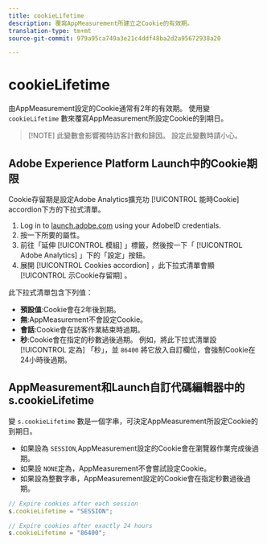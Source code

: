 ```yaml
---
title: cookieLifetime
description: 覆寫AppMeasurement所建立之Cookie的有效期。
translation-type: tm+mt
source-git-commit: 979a95ca749a3e21c4ddf48ba2d2a95672938a20

---
```



# cookieLifetime

由AppMeasurement設定的Cookie通常有2年的有效期。 使用變 `cookieLifetime` 數來覆寫AppMeasurement所設定Cookie的到期日。

> [!NOTE] 此變數會影響獨特訪客計數和歸因。 設定此變數時請小心。

## Adobe Experience Platform Launch中的Cookie期限

Cookie存留期是設定Adobe Analytics擴充功 [!UICONTROL 能時Cookie] accordion下方的下拉式清單。

1. Log in to [launch.adobe.com](https://launch.adobe.com) using your AdobeID credentials.
2. 按一下所要的屬性。
3. 前往「延伸 [!UICONTROL 模組] 」標籤，然後按一下「 [!UICONTROL Adobe Analytics] 」下的「設定」按鈕。
4. 展開 [!UICONTROL Cookies accordion] ，此下拉式清單會顯 [!UICONTROL 示Cookie存留期] 。

此下拉式清單包含下列值：

* **預設值**:Cookie會在2年後到期。
* **無**:AppMeasurement不會設定Cookie。
* **會話**:Cookie會在訪客作業結束時過期。
* **秒**:Cookie會在指定的秒數過後過期。 例如，將此下拉式清單設 [!UICONTROL 定為] 「秒」，並 `86400` 將它放入自訂欄位，會強制Cookie在24小時後過期。

## AppMeasurement和Launch自訂代碼編輯器中的s.cookieLifetime

變 `s.cookieLifetime` 數是一個字串，可決定AppMeasurement所設定Cookie的到期日。

* 如果設為 `SESSION`,AppMeasurement設定的Cookie會在瀏覽器作業完成後過期。
* 如果設 `NONE`定為，AppMeasurement不會嘗試設定Cookie。
* 如果設為整數字串，AppMeasurement設定的Cookie會在指定秒數過後過期。

```js
// Expire cookies after each session
s.cookieLifetime = "SESSION";

// Expire cookies after exactly 24 hours
s.cookieLifetime = "86400";

